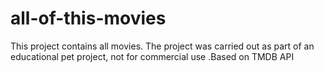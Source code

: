 # all-of-this-movies
This project contains all movies. The project was carried out as part of an educational pet project, not for commercial use  .Based on TMDB API
